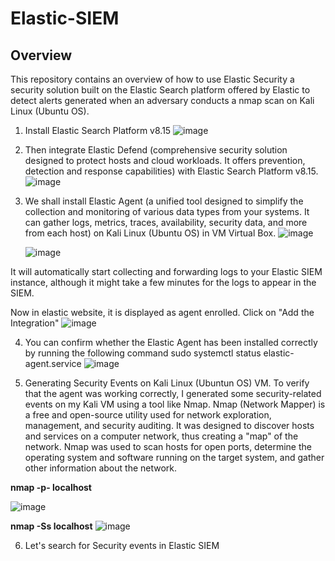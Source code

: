 # Elastic-SIEM

## Overview

This repository contains an overview of how to use Elastic Security a security solution built on the Elastic Search platform offered by Elastic to detect alerts generated when an adversary conducts a nmap scan on Kali Linux (Ubuntu OS).

1. Install Elastic Search Platform v8.15
   ![image](https://github.com/user-attachments/assets/2d6f016a-6003-4bac-86a9-aebf8216a320)

2. Then integrate Elastic Defend (comprehensive security solution designed to protect hosts and cloud workloads. It offers prevention, detection and response capabilities) with Elastic Search Platform v8.15.
   ![image](https://github.com/user-attachments/assets/90f4c0c0-3333-4ddd-96b5-6bedd3871142)

3. We shall install Elastic Agent (a unified tool designed to simplify the collection and monitoring of various data types from your systems.
   It can gather logs, metrics, traces, availability, security data, and more from each host) on Kali Linux (Ubuntu OS) in VM Virtual Box.
   ![image](https://github.com/user-attachments/assets/75c82d8f-7bcf-4e28-926a-04d0dc88b912)

   ![image](https://github.com/user-attachments/assets/1d580745-e819-4d8a-bf85-a82302e95636)

It will automatically start collecting and forwarding logs to your Elastic SIEM instance, although it might take a few minutes for the logs to appear in the SIEM.

Now in elastic website, it is displayed as agent enrolled. Click on "Add the Integration"
   ![image](https://github.com/user-attachments/assets/f72be1ca-e253-4619-977e-627b15dbe744)

4. You can confirm whether the Elastic Agent has been installed correctly by running the following command
   sudo systemctl status elastic-agent.service
   ![image](https://github.com/user-attachments/assets/b4262002-5257-480e-9588-25b1e833a7c7)

5. Generating Security Events on Kali Linux (Ubuntun OS) VM.
   To verify that the agent was working correctly, I generated some security-related events on my Kali VM using a tool like Nmap.
   Nmap (Network Mapper) is a free and open-source utility used for network exploration, management, and security auditing.
   It was designed to discover hosts and services on a computer network, thus creating a "map" of the network.
   Nmap was used to scan hosts for open ports, determine the operating system and software running on the target system, and gather other information about the network.

**nmap -p- localhost**

![image](https://github.com/user-attachments/assets/2d8d6c4b-21b7-4926-abb4-13b5616aa248)

**nmap -Ss localhost**
![image](https://github.com/user-attachments/assets/29fd33ca-5e1d-4d17-b7e0-a397b4b31c99)

6. Let's search for Security events in Elastic SIEM
